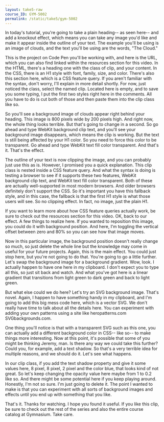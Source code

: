 ```yaml
---
layout: take5-raw
course_ID: GYM-5002
permalink: /static/take5/gym-5002
---
```



In today's tutorial, you're going to take a plain heading-- as seen here-- and add a knockout effect, which means you can take any image you'd like and make it appear inside the outline of your text. The example you'll be using is an image of clouds, and the text you'll be using are the words, "The Cloud." 

This is the project on Code Pen you'll be working with, and here is the URL, which you can also find linked within the resources section for this video. In the HTML, there's a heading one with the class of clip, and your content. In the CSS, there is an H1 style with font, family, size, and color. There's also this section here, which is a CSS feature query. If you aren't familiar with the syntax, don't worry, I'll explain in more detail shortly. For now, just noticed the class, select the named clip. Located here is empty, and to save you some typing, I put the first two styles right here in the comments. All you have to do is cut both of those and then paste them into the clip class like so. 

So you'll see a background image of clouds appear right behind your heading. This image is 800 pixels wide by 200 pixels high. And right now, the whole thing looks terrible. But that's going to change in a second. So go ahead and type WebKit background clip text, and you'll see your background image disappears, which means the clip is working. But the text is still being affected by your H1 color. So you need to force this color to be transparent. Go ahead and type WebKit text fill color transparent. And that's it. That's the effect. 

The outline of your text is now clipping the image, and you can probably just use this as is. However, I promised you a quick explanation. This clip class is nested inside a CSS feature query. And what the syntax is doing is testing a browser to see if it supports these two features, WebKit background clip text, and WebKit text fill color transparent. Both of these are actually well-supported in most modern browsers. And older browsers definitely don't support the CSS. So it's important you have this fallback style, and in this case, the fallback is that the first H1 style is what those users will see. So no clipping effect. In fact, no image, just the plain H1. 

If you want to learn more about how CSS feature queries actually work, be sure to check out the resources section for this video. OK, back to our effect. A few things to realize here. If you wanted to reposition this image, you could do it with background position. And here, I'm toggling the vertical offset between zero and 80% so you can see how that image moves. 

Now in this particular image, the background position doesn't really change so much, so just delete the whole line but the knowledge may come in useful for your future projects. Again, this is the main effect. You could just stop here, but you're not going to do that. You're going to go a little further. Let's swap the background image for a background gradient. Wow, look. I actually happen to have one here in my clipboard. I don't expect you to type all this, so just sit back and watch. And what you've got here is a linear gradient that transitions from light green to dark green and back to light green. 

But what else could we do here? Let's try an SVG background image. That's novel. Again, I happen to have something handy in my clipboard, and I'm going to add this big mess code here, which is a vector SVG. We don't really have time to talk about all the details here. You can experiment with adding your own patterns using a site like heropatterns.com SVGbackgrounds.com. 

One thing you'll notice is that with a transparent SVG such as this one, you can actually add a different background color in CSS-- like so-- to make things more interesting. Now at this point, it's possible that some of you might be thinking Jeremy, man. Is there any way we could take this further? Could you, for example, add a text shadow. So that's a very terrible idea for multiple reasons, and we should do it. Let's see what happens. 

In our clip class, if you add the text shadow property and give it some values here, 8 pixel, 8 pixel, 2 pixel and the color blue, that looks kind of not great. So let's keep changing the opacity value here maybe from 1 to 0.2 like so. And there might be some potential here if you keep playing around. Honestly, I'm not so sure. I'm just going to delete it. The point I wanted to make is that you can experiment with all sorts of background images and effects until you end up with something that you like. 

That's it. Thanks for watching. I hope you found it useful. If you like this clip, be sure to check out the rest of the series and also the entire course catalog at Gymnasium. Take care. 
